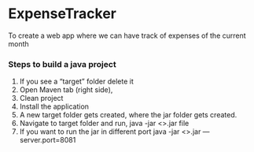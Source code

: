 # ExpenseTracker

To create a web app where we can have track of expenses of the current month

### Steps to build a java project
1. If you see a “target” folder delete it
2. Open Maven tab (right side),
  1. Clean project
  2. Install the application
3. A new target folder gets created, where the jar folder gets created.
4. Navigate to target folder and run,  java -jar <>.jar file
5. If you want to run the jar in different port java -jar <>.jar —server.port=8081
